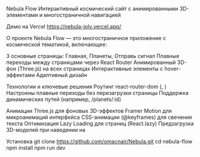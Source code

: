 Nebula Flow 
Интерактивный космический сайт с анимированными 3D-элементами и многостраничной навигацией

Демо на Vercel https://nebula-jolv.vercel.app/

О проекте
Nebula Flow — это многостраничное приложение с космической тематикой, включающее:

3 основные страницы: Главная, Планеты, Отправь сигнал
Плавные переходы между страницами через React Router
Анимированный 3D-фон (Three.js) на всех страницах
Интерактивные элементы с hover-эффектами
Адаптивный дизайн

Технологии и ключевые решения
Роутинг react-router-dom (<BrowserRouter>, <Link>)
Настроены плавные переходы без перезагрузки страницы
Поддержка динамических путей (например, /planets/:id)

Анимации
Three.js для фоновых 3D-эффектов
Framer Motion для микроанимаций интерфейса
CSS-анимации (@keyframes) для свечения текста
Оптимизация
Lazy Loading для страниц (React.lazy)
Предзагрузка 3D-моделей при наведении на <Link>

Установка git clone https://github.com/omacnair/Nebula.git
cd nebula-flow
npm install
npm run dev
